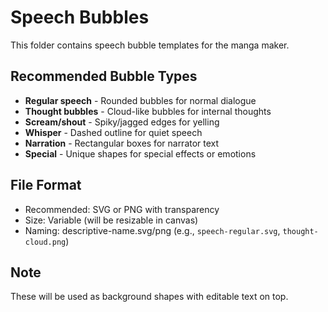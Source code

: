 # Speech Bubbles

This folder contains speech bubble templates for the manga maker.

## Recommended Bubble Types

- **Regular speech** - Rounded bubbles for normal dialogue
- **Thought bubbles** - Cloud-like bubbles for internal thoughts
- **Scream/shout** - Spiky/jagged edges for yelling
- **Whisper** - Dashed outline for quiet speech
- **Narration** - Rectangular boxes for narrator text
- **Special** - Unique shapes for special effects or emotions

## File Format

- Recommended: SVG or PNG with transparency
- Size: Variable (will be resizable in canvas)
- Naming: descriptive-name.svg/png (e.g., `speech-regular.svg`, `thought-cloud.png`)

## Note

These will be used as background shapes with editable text on top.

